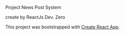 Project News Post System 

create by ReactJs 
Dev. Zero

This project was bootstrapped with [Create React App](https://github.com/facebook/create-react-app).
